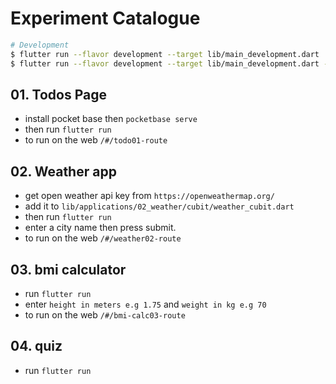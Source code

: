 # Experiment Catalogue

```sh
# Development
$ flutter run --flavor development --target lib/main_development.dart
$ flutter run --flavor development --target lib/main_development.dart -d chrome
```

## 01. Todos Page

- install pocket base then `pocketbase serve`
- then run `flutter run`
- to run on the web `/#/todo01-route`

## 02. Weather app

- get open weather api key from `https://openweathermap.org/`
- add it to `lib/applications/02_weather/cubit/weather_cubit.dart`
- then run `flutter run`
- enter a city name then press submit.
- to run on the web `/#/weather02-route`

## 03. bmi calculator

- run `flutter run`
- enter `height in meters e.g 1.75` and `weight in kg e.g 70`
- to run on the web `/#/bmi-calc03-route`

## 04. quiz

- run `flutter run`
